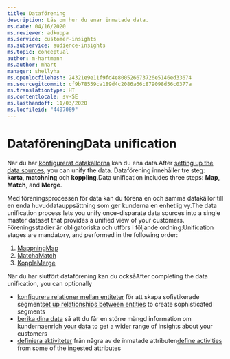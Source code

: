 ```yaml
---
title: Dataförening
description: Läs om hur du enar inmatade data.
ms.date: 04/16/2020
ms.reviewer: adkuppa
ms.service: customer-insights
ms.subservice: audience-insights
ms.topic: conceptual
author: m-hartmann
ms.author: mhart
manager: shellyha
ms.openlocfilehash: 24321e9e11f9fd4e800526673726e5146ed33674
ms.sourcegitcommit: cf9b78559ca189d4c2086a66c879098d56c0377a
ms.translationtype: HT
ms.contentlocale: sv-SE
ms.lasthandoff: 11/03/2020
ms.locfileid: "4407069"
---
```

# <a name="data-unification"></a><span data-ttu-id="4decf-103">Dataförening</span><span class="sxs-lookup"><span data-stu-id="4decf-103">Data unification</span></span>

<span data-ttu-id="4decf-104">När du har [konfigurerat datakällorna](data-sources.md) kan du ena data.</span><span class="sxs-lookup"><span data-stu-id="4decf-104">After [setting up the data sources](data-sources.md), you can unify the data.</span></span> <span data-ttu-id="4decf-105">Dataförening innehåller tre steg: **karta**, **matchning** och **koppling**.</span><span class="sxs-lookup"><span data-stu-id="4decf-105">Data unification includes three steps: **Map**, **Match**, and **Merge**.</span></span>

<span data-ttu-id="4decf-106">Med föreningsprocessen för data kan du förena en och samma datakällor till en enda huvuddatauppsättning som ger kunderna en enhetlig vy.</span><span class="sxs-lookup"><span data-stu-id="4decf-106">The data unification process lets you unify once-disparate data sources into a single master dataset that provides a unified view of your customers.</span></span> <span data-ttu-id="4decf-107">Föreningsstadier är obligatoriska och utförs i följande ordning:</span><span class="sxs-lookup"><span data-stu-id="4decf-107">Unification stages are mandatory, and performed in the following order:</span></span>

1. [<span data-ttu-id="4decf-108">Mappning</span><span class="sxs-lookup"><span data-stu-id="4decf-108">Map</span></span>](map-entities.md)
2. [<span data-ttu-id="4decf-109">Matcha</span><span class="sxs-lookup"><span data-stu-id="4decf-109">Match</span></span>](match-entities.md)
3. [<span data-ttu-id="4decf-110">Koppla</span><span class="sxs-lookup"><span data-stu-id="4decf-110">Merge</span></span>](merge-entities.md)

<span data-ttu-id="4decf-111">När du har slutfört dataförening kan du också</span><span class="sxs-lookup"><span data-stu-id="4decf-111">After completing the data unification, you can optionally</span></span>

- <span data-ttu-id="4decf-112">[konfigurera relationer mellan entiteter](relationships.md) för att skapa sofistikerade segment</span><span class="sxs-lookup"><span data-stu-id="4decf-112">[set up relationships between entities](relationships.md) to create sophisticated segments</span></span>
- <span data-ttu-id="4decf-113">[berika dina data](enrichment-hub.md) så att du får en större mängd information om kunderna</span><span class="sxs-lookup"><span data-stu-id="4decf-113">[enrich your data](enrichment-hub.md) to get a wider range of insights about your customers</span></span>
- <span data-ttu-id="4decf-114">[definiera aktiviteter](activities.md) från några av de inmatade attributen</span><span class="sxs-lookup"><span data-stu-id="4decf-114">[define activities](activities.md) from some of the ingested attributes</span></span>
